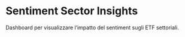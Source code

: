 # Sentiment Sector Insights

Dashboard per visualizzare l’impatto del sentiment sugli ETF settoriali.